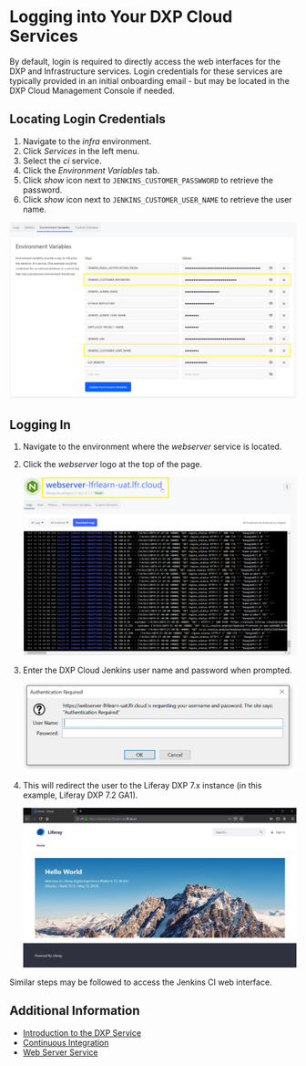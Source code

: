 # Logging into Your DXP Cloud Services

By default, login is required to directly access the web interfaces for the DXP and Infrastructure services. Login credentials for these services are typically provided in an initial onboarding email - but may be located in the DXP Cloud Management Console if needed.

## Locating Login Credentials

1. Navigate to the _infra_ environment.
1. Click _Services_ in the left menu.
1. Select the _ci_ service.
1. Click the _Environment Variables_ tab.
1. Click _show_ icon next to `JENKINS_CUSTOMER_PASSWWORD` to retrieve the password.
1. Click _show_ icon next to `JENKINS_CUSTOMER_USER_NAME` to retrieve the user name.

![webserver](./logging-into-your-dxp-cloud-services/images/01.png)

## Logging In

1. Navigate to the environment where the _webserver_ service is located.
1. Click the _webserver_ logo at the top of the page.

    ![webserver](./logging-into-your-dxp-cloud-services/images/02.png)

1. Enter the DXP Cloud Jenkins user name and password when prompted.

    ![authentication](./logging-into-your-dxp-cloud-services/images/03.png)

1. This will redirect the user to the Liferay DXP 7.x instance (in this example, Liferay DXP 7.2 GA1).

    ![DXP 7.2 GA1 Sign In](./logging-into-your-dxp-cloud-services/images/04.png)

Similar steps may be followed to access the Jenkins CI web interface.

## Additional Information

* [Introduction to the DXP Service](../using-the-liferay-dxp-service/introduction-to-the-liferay-dxp-service.md)
* [Continuous Integration](../platform-services/continuous-integration.md)
* [Web Server Service](../platform-services/web-server-service.md)
